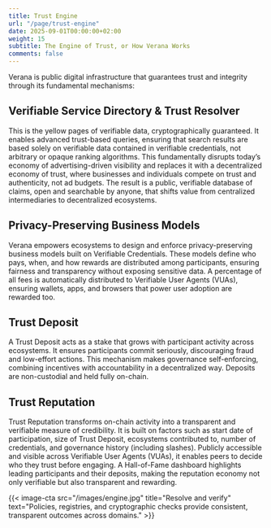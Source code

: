 ```yaml
---
title: Trust Engine
url: "/page/trust-engine"
date: 2025-09-01T00:00:00+02:00
weight: 15
subtitle: The Engine of Trust, or How Verana Works
comments: false
---
```


Verana is public digital infrastructure that guarantees trust and integrity through its fundamental mechanisms:

## Verifiable Service Directory & Trust Resolver

 This is the yellow pages of verifiable data, cryptographically guaranteed. It enables advanced trust-based queries, ensuring that search results are based solely on verifiable data contained in verifiable credentials, not arbitrary or opaque ranking algorithms. This fundamentally disrupts today’s economy of advertising-driven visibility and replaces it with a decentralized economy of trust, where businesses and individuals compete on trust and authenticity, not ad budgets. The result is a public, verifiable database of claims, open and searchable by anyone, that shifts value from centralized intermediaries to decentralized ecosystems.

## Privacy-Preserving Business Models

Verana empowers ecosystems to design and enforce privacy-preserving business models built on Verifiable Credentials. These models define who pays, when, and how rewards are distributed among participants, ensuring fairness and transparency without exposing sensitive data. A percentage of all fees is automatically distributed to Verifiable User Agents (VUAs), ensuring wallets, apps, and browsers that power user adoption are rewarded too.

## Trust Deposit

A Trust Deposit acts as a stake that grows with participant activity across ecosystems. It ensures participants commit seriously, discouraging fraud and low-effort actions. This mechanism makes governance self-enforcing, combining incentives with accountability in a decentralized way. Deposits are non-custodial and held fully on-chain.

## Trust Reputation

Trust Reputation transforms on-chain activity into a transparent and verifiable measure of credibility. It is built on factors such as start date of participation, size of Trust Deposit, ecosystems contributed to, number of credentials, and governance history (including slashes). Publicly accessible and visible across Verifiable User Agents (VUAs), it enables peers to decide who they trust before engaging. A Hall-of-Fame dashboard highlights leading participants and their deposits, making the reputation economy not only verifiable but also transparent and rewarding.



{{< image-cta src="/images/engine.jpg" title="Resolve and verify" text="Policies, registries, and cryptographic checks provide consistent, transparent outcomes across domains." >}}

